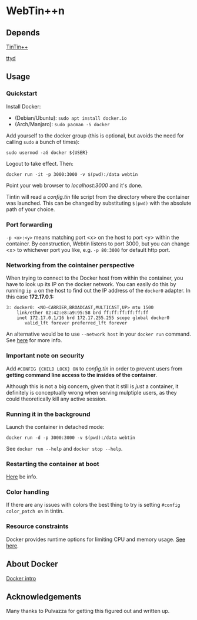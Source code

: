 # WebTin++n

## Depends

[TinTin++](https://tintin.mudhalla.net)

[ttyd](https://github.com/tsl0922/ttyd)

## Usage

### Quickstart

Install Docker:

* (Debian/Ubuntu): `sudo apt install docker.io`
* (Arch/Manjaro): `sudo pacman -S docker`

Add yourself to the docker group (this is optional, but avoids the need for calling `sudo` a bunch of times):

```
sudo usermod -aG docker ${USER}
```

Logout to take effect. Then:

```
docker run -it -p 3000:3000 -v $(pwd):/data webtin
```

Point your web browser to _localhost:3000_ and it's done.

Tintin will read a _config.tin_ file script from the directory where the container was launched. This can be changed by substituting `$(pwd)` with the absolute path of your choice.

### Port forwarding

`-p <x>:<y>` means matching port \<x> on the host to port \<y> within the container. By construction, Webtin listens to port 3000, but you can change \<x> to whichever port you like, e.g. `-p 80:3000` for default http port.

### Networking from the cointainer perspective

When trying to connect to the Docker host from within the container, you have to look up its IP on the docker network. You can easily do this by running `ip a` on the host to find out the IP address of the `docker0` adapter. In this case __172.17.0.1:__
```
3: docker0: <NO-CARRIER,BROADCAST,MULTICAST,UP> mtu 1500
    link/ether 02:42:e8:a9:95:58 brd ff:ff:ff:ff:ff:ff
    inet 172.17.0.1/16 brd 172.17.255.255 scope global docker0
       valid_lft forever preferred_lft forever
```
An alternative would be to use `--network host` in your `docker run` command. See [here](https://docs.docker.com/network/host) for more info.

### Important note on security

Add `#CONFIG {CHILD LOCK} ON` to _config.tin_ in order to prevent users from __getting command line access to the insides of the container__.

Although this is not a big concern, given that it still is _just_ a container, it definitely is conceptually wrong when serving mulptiple users, as they could theoretically kill any active session.

### Running it in the background

Launch the container in detached mode:

```
docker run -d -p 3000:3000 -v $(pwd):/data webtin
```

See `docker run --help` and `docker stop --help`.

### Restarting the container at boot

[Here](https://docs.docker.com/config/containers/start-containers-automatically) be info.

### Color handling

If there are any issues with colors the best thing to try is setting `#config color_patch on` in tintin.

### Resource constraints

Docker provides runtime options for limiting CPU and memory usage. [See here](https://docs.docker.com/config/containers/resource_constraints).

## About Docker

[Docker intro](https://docs.docker.com/get-started/overview/)

## Acknowledgements

Many thanks to Pulvazza for getting this figured out and written up.
